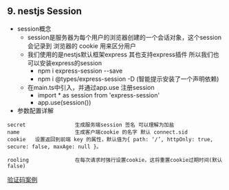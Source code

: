 
## 9. nestjs Session
- session概念
    - session是服务器为每个用户的浏览器创建的一个会话对象，这个session 会记录到 浏览器的 cookie 用来区分用户
    - 我们使用的是nestjs默认框架express 其也支持express插件 所以我们也可以安装express的session
        - npm i express-session --save
        - npm i @types/express-session -D (智能提示安装了一个声明依赖)
    - 在main.ts中引入，并通过app.use 注册session
        - import * as session from 'express-session'
        - app.use(session())
- 参数配置详解
```
secret                生成服务端session 签名 可以理解为加盐
name                  生成客户端cookie 的名字 默认 connect.sid
cookie   设置返回到前端 key 的属性，默认值为{ path: ‘/’, httpOnly: true, secure: false, maxAge: null }。

rooling               在每次请求时强行设置cookie，这将重置cookie过期时间(默认false)
```
[验证码案例](https://blog.csdn.net/qq1195566313/article/details/126327047?ops_request_misc=%257B%2522request%255Fid%2522%253A%2522171859323016800213027687%2522%252C%2522scm%2522%253A%252220140713.130102334.pc%255Fblog.%2522%257D&request_id=171859323016800213027687&biz_id=0&utm_medium=distribute.pc_search_result.none-task-blog-2~blog~first_rank_ecpm_v1~rank_v31_ecpm-1-126327047-null-null.nonecase&utm_term=%E7%AC%AC%E4%B9%9D%E7%AB%A0&spm=1018.2226.3001.4450)